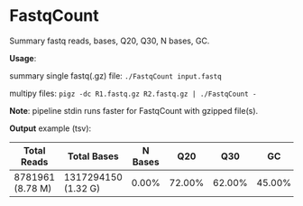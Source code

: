 # FastqCount

Summary fastq reads, bases, Q20, Q30, N bases, GC.

**Usage**:

summary single fastq(.gz) file:
```./FastqCount input.fastq```

multipy files:
```pigz -dc R1.fastq.gz R2.fastq.gz | ./FastqCount -```

**Note**: pipeline stdin runs faster for FastqCount with gzipped file(s).

**Output** example (tsv):

| Total Reads | Total Bases | N Bases | Q20 | Q30 | GC |
| ----------- | ----------- | ------- | --- | --- | -- |
| 8781961 (8.78 M) | 1317294150 (1.32 G) | 0.00% | 72.00% | 62.00% | 45.00% |

